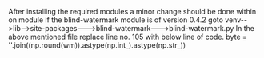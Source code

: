 After installing the required modules a minor change should be done within on module if the blind-watermark module is of version 0.4.2
goto venv-->lib-->site-packages--->blind-watermark--->blind-watermark.py
In the above mentioned file replace line no. 105 with below line of code.
byte = ''.join((np.round(wm)).astype(np.int_).astype(np.str_))
